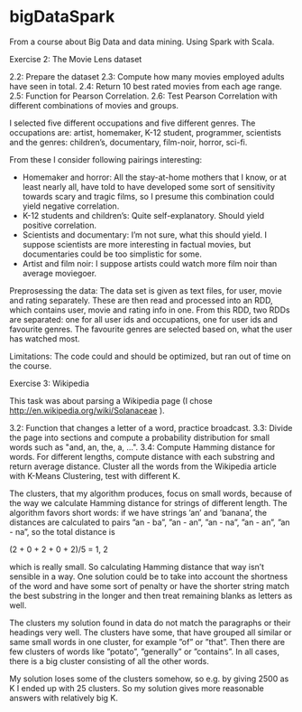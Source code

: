 # bigDataSpark
From a course about Big Data and data mining. Using Spark with Scala.

Exercise 2: The Movie Lens dataset

2.2: Prepare the dataset
2.3: Compute how many movies employed adults have seen in total.
2.4: Return 10 best rated movies from each age range.
2.5: Function for Pearson Correlation.
2.6: Test Pearson Correlation with different combinations of movies and groups. 

I selected five different occupations and five different genres. The occupations are: artist, homemaker, K-12 student, programmer, scientists and the genres: children’s, documentary, film-noir, horror, sci-fi.

From these I consider following pairings interesting:

* Homemaker and horror: All the stay-at-home mothers that I know, or at
least nearly all, have told to have developed some sort of sensitivity towards scary and tragic films, so I presume this combination could yield negative correlation.
* K-12 students and children’s: Quite self-explanatory. Should yield positive correlation.
* Scientists and documentary: I’m not sure, what this should yield. I suppose scientists are more interesting in factual movies, but documentaries could be too simplistic for some.
* Artist and film noir: I suppose artists could watch more film noir than average moviegoer.

Preprosessing the data: 
The data set is given as text files, for user, movie and rating separately. These are then read and processed into an RDD, which contains user, movie and rating info in one. From this RDD, two RDDs are separated: one for all user ids and occupations, one for user ids and favourite genres. The favourite genres are selected based on, what the user has watched most.

Limitations: The code could and should be optimized, but ran out of time on the course. 

Exercise 3: Wikipedia

This task was about parsing a Wikipedia page (I chose http://en.wikipedia.org/wiki/Solanaceae ). 

3.2: Function that changes a letter of a word, practice broadcast.
3.3: Divide the page into sections and compute a probability distribution for small words such as "and, an, the, a, ...". 
3.4: Compute Hamming distance for words. For different lengths, compute distance with each substring and return average distance. Cluster all the words from the Wikipedia article with K-Means Clustering, test with different K.  

The clusters, that my algorithm produces, focus on small words, because of the way we calculate Hamming distance for strings of different length. The algorithm favors short words: if we have strings ’an’ and ’banana’, the distances are calculated to pairs ”an - ba”, ”an - an”, ”an - na”, ”an - an”, ”an - na”, so the total distance is

(2 + 0 + 2 + 0 + 2)/5 = 1, 2

which is really small. So calculating Hamming distance that way isn’t sensible in a way. One solution could be to take into account the shortness of the word and have some sort of penalty or have the shorter string match the best substring in the longer and then treat remaining blanks as letters as well. 

The clusters my solution found in data do not match the paragraphs or their headings very well. The clusters have some, that have grouped all similar or same small words in one cluster, for example ”of” or ”that”. Then there are few clusters of words like ”potato”, ”generally” or ”contains”. In all cases, there is a big cluster consisting of all the other words.

My solution loses some of the clusters somehow, so e.g. by giving 2500 as K I ended up with 25 clusters. So my solution gives more reasonable answers with relatively big K.

